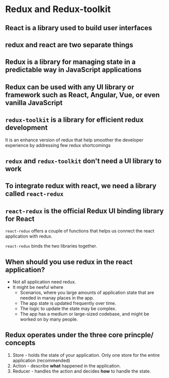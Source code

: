 # Redux and Redux-toolkit

## React is a library used to build user interfaces

## redux and react are two separate things

## Redux is a library for managing state in a predictable way in JavaScript applications

## Redux can be used with any UI library or framework such as React, Angular, Vue, or even vanilla JavaScript

## `redux-toolkit` is a library for efficient redux development

It is an enhance version of redux that help smoother the developer experience by addressing few redux shortcomings

## `redux` and `redux-toolkit` don't need a UI library to work

## To integrate redux with react, we need a library called `react-redux`

## `react-redux` is the official Redux UI binding library for React

`react-redux` offers a couple of functions that helps us connect the react application with redux.

`react-redux` binds the two libraries together.

## When should you use redux in the react application?

- Not all application need redux.
- It might be neeful where
  - Scenarios, where you large amounts of application state that are needed in manay places in the app.
  - The app state is updated frequently over time.
  - The logic to update the state may be complex.
  - The app has a medium or large-sized codebase, and might be worked on by many people.

## Redux operates under the three core princple/ concepts

1. Store - holds the state of your application. Only one store for the entire application (recommended)
2. Action - describe **what** happened in the application.
3. Reducer - handles the action and decides **how** to handle the state.

